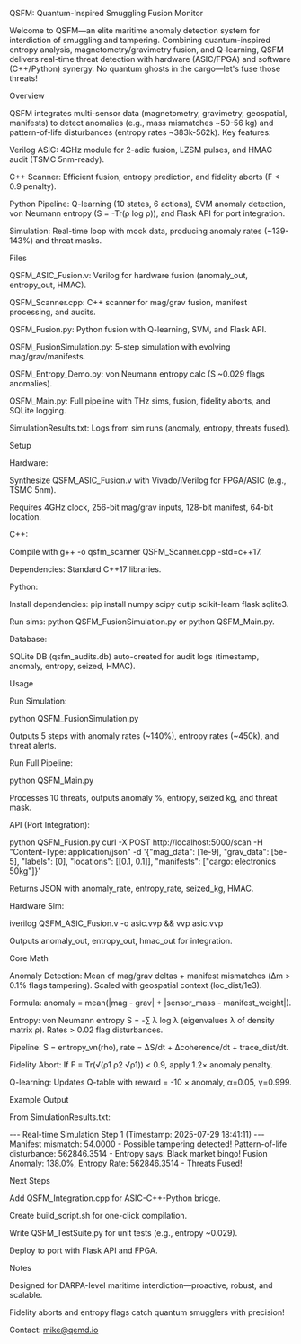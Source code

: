 QSFM: Quantum-Inspired Smuggling Fusion Monitor

Welcome to QSFM—an elite maritime anomaly detection system for interdiction of smuggling and tampering. Combining quantum-inspired entropy analysis, magnetometry/gravimetry fusion, and Q-learning, QSFM delivers real-time threat detection with hardware (ASIC/FPGA) and software (C++/Python) synergy. No quantum ghosts in the cargo—let's fuse those threats!

Overview

QSFM integrates multi-sensor data (magnetometry, gravimetry, geospatial, manifests) to detect anomalies (e.g., mass mismatches ~50-56 kg) and pattern-of-life disturbances (entropy rates ~383k-562k). Key features:





Verilog ASIC: 4GHz module for 2-adic fusion, LZSM pulses, and HMAC audit (TSMC 5nm-ready).



C++ Scanner: Efficient fusion, entropy prediction, and fidelity aborts (F < 0.9 penalty).



Python Pipeline: Q-learning (10 states, 6 actions), SVM anomaly detection, von Neumann entropy (S = -Tr(ρ log ρ)), and Flask API for port integration.



Simulation: Real-time loop with mock data, producing anomaly rates (~139-143%) and threat masks.

Files





QSFM_ASIC_Fusion.v: Verilog for hardware fusion (anomaly_out, entropy_out, HMAC).



QSFM_Scanner.cpp: C++ scanner for mag/grav fusion, manifest processing, and audits.



QSFM_Fusion.py: Python fusion with Q-learning, SVM, and Flask API.



QSFM_FusionSimulation.py: 5-step simulation with evolving mag/grav/manifests.



QSFM_Entropy_Demo.py: von Neumann entropy calc (S ~0.029 flags anomalies).



QSFM_Main.py: Full pipeline with THz sims, fusion, fidelity aborts, and SQLite logging.



SimulationResults.txt: Logs from sim runs (anomaly, entropy, threats fused).

Setup





Hardware:





Synthesize QSFM_ASIC_Fusion.v with Vivado/iVerilog for FPGA/ASIC (e.g., TSMC 5nm).



Requires 4GHz clock, 256-bit mag/grav inputs, 128-bit manifest, 64-bit location.



C++:





Compile with g++ -o qsfm_scanner QSFM_Scanner.cpp -std=c++17.



Dependencies: Standard C++17 libraries.



Python:





Install dependencies: pip install numpy scipy qutip scikit-learn flask sqlite3.



Run sims: python QSFM_FusionSimulation.py or python QSFM_Main.py.



Database:





SQLite DB (qsfm_audits.db) auto-created for audit logs (timestamp, anomaly, entropy, seized, HMAC).

Usage





Run Simulation:

python QSFM_FusionSimulation.py





Outputs 5 steps with anomaly rates (~140%), entropy rates (~450k), and threat alerts.



Run Full Pipeline:

python QSFM_Main.py





Processes 10 threats, outputs anomaly %, entropy, seized kg, and threat mask.



API (Port Integration):

python QSFM_Fusion.py
curl -X POST http://localhost:5000/scan -H "Content-Type: application/json" -d '{"mag_data": [1e-9], "grav_data": [5e-5], "labels": [0], "locations": [[0.1, 0.1]], "manifests": ["cargo: electronics 50kg"]}'





Returns JSON with anomaly_rate, entropy_rate, seized_kg, HMAC.



Hardware Sim:

iverilog QSFM_ASIC_Fusion.v -o asic.vvp && vvp asic.vvp





Outputs anomaly_out, entropy_out, hmac_out for integration.

Core Math





Anomaly Detection: Mean of mag/grav deltas + manifest mismatches (Δm > 0.1% flags tampering). Scaled with geospatial context (loc_dist/1e3).





Formula: anomaly = mean(|mag - grav| + |sensor_mass - manifest_weight|).



Entropy: von Neumann entropy S = -∑ λ log λ (eigenvalues λ of density matrix ρ). Rates > 0.02 flag disturbances.





Pipeline: S = entropy_vn(rho), rate = ΔS/dt + Δcoherence/dt + trace_dist/dt.



Fidelity Abort: If F = Tr(√(ρ1 ρ2 √ρ1)) < 0.9, apply 1.2× anomaly penalty.



Q-learning: Updates Q-table with reward = -10 × anomaly, α=0.05, γ=0.999.

Example Output

From SimulationResults.txt:

--- Real-time Simulation Step 1 (Timestamp: 2025-07-29 18:41:11) ---
Manifest mismatch: 54.0000 - Possible tampering detected!
Pattern-of-life disturbance: 562846.3514 - Entropy says: Black market bingo!
Fusion Anomaly: 138.0%, Entropy Rate: 562846.3514 - Threats Fused!

Next Steps





Add QSFM_Integration.cpp for ASIC-C++-Python bridge.



Create build_script.sh for one-click compilation.



Write QSFM_TestSuite.py for unit tests (e.g., entropy ~0.029).



Deploy to port with Flask API and FPGA.

Notes





Designed for DARPA-level maritime interdiction—proactive, robust, and scalable.



Fidelity aborts and entropy flags catch quantum smugglers with precision!


Contact: mike@qemd.io